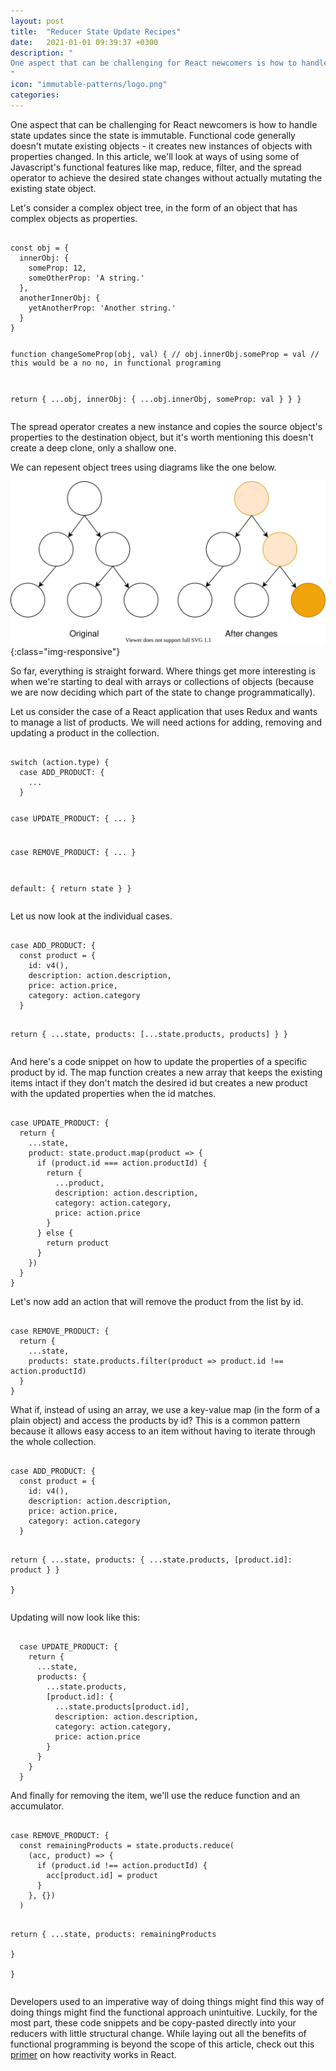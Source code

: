 ```yaml
---
layout: post
title:  "Reducer State Update Recipes"
date:   2021-01-01 09:39:37 +0300
description: "
One aspect that can be challenging for React newcomers is how to handle state updates since the state is immutable. Functional code generally doesn't mutate existing objects - it creates new instances of objects with properties changed. In this article, we'll look at ways of using some of Javascript's functional features like map, reduce, filter, and the spread operator to achieve the state changes without actually mutating the existing state object.
"
icon: "immutable-patterns/logo.png"
categories:
---
```

One aspect that can be challenging for React newcomers is how to handle state updates since the state is immutable. Functional code generally doesn't mutate existing objects - it creates new instances of objects with properties changed. In this article, we'll look at ways of using some of Javascript's functional features like <span class="code">map</span>, <span class="code">reduce</span>, <span class="code">filter</span>, and the spread operator to achieve the desired state changes without actually mutating the existing state object.

Let's consider a complex object tree, in the form of an object that has complex objects as properties.

<div class="margin-bottom">
<pre><code class="language-js line-numbers">
const obj = {
  innerObj: {
    someProp: 12,
    someOtherProp: 'A string.'
  },
  anotherInnerObj: {
    yetAnotherProp: 'Another string.'
  }
}

function changeSomeProp(obj, val) {
  // obj.innerObj.someProp = val
  // this would be a no no, in functional programing

  return {
    ...obj,
    innerObj: {
      ...obj.innerObj,
      someProp: val
    }
  }
}
</code></pre>
</div>

The spread operator creates a new instance and copies the source object's properties to the destination object, but it's worth mentioning this doesn't create a deep clone, only a shallow one.

We can repesent object trees using diagrams like the one below. 

![diagram3](/images/immutable-patterns/tree.svg){:class="img-responsive"}

So far, everything is straight forward. Where things get more interesting is when we're starting to deal with arrays or collections of objects (because we are now deciding which part of the state to change programmatically). 

Let us consider the case of a React application that uses Redux and wants to manage a list of products. We will need actions for adding, removing and updating a product in the collection.

<div class="margin-bottom">
<pre><code class="language-js line-numbers">
switch (action.type) {
  case ADD_PRODUCT: {
    ...
  }

  case UPDATE_PRODUCT: {
    ...
  }
  
  case REMOVE_PRODUCT: {
    ...
  }

  default: {
    return state
  }
}
</code></pre>
</div>

Let us now look at the individual cases.

<div class="margin-bottom">
<pre><code class="language-js line-numbers">
case ADD_PRODUCT: {
  const product = {
    id: v4(),
    description: action.description,
    price: action.price,
    category: action.category
  }

  return {
    ...state,
    products: [...state.products, products]
  }
}
</code></pre>
</div>

And here's a code snippet on how to update the properties of a specific product by id. The <span class="code">map</span> function creates a new array that keeps the existing items intact if they don't match the desired id but creates a new product with the updated properties when the id matches.

<div class="margin-bottom">
<pre><code class="language-js line-numbers">
case UPDATE_PRODUCT: {
  return {
    ...state,
    product: state.product.map(product => {
      if (product.id === action.productId) {
        return {
          ...product,
          description: action.description,
          category: action.category,
          price: action.price            
        }
      } else {
        return product
      }
    })
  }
}
</code></pre>
</div>

Let's now add an action that will remove the product from the list by id.

<div class="margin-bottom">
<pre><code class="language-js line-numbers">
case REMOVE_PRODUCT: {
  return {
    ...state,
    products: state.products.filter(product => product.id !== action.productId)
  }
}
</code></pre>
</div>

What if, instead of using an array, we use a key-value map (in the form of a plain object) and access the products by id? This is a common pattern because it allows easy access to an item without having to iterate through the whole collection.

<div class="margin-bottom">
<pre><code class="language-js line-numbers">
case ADD_PRODUCT: {
  const product = {
    id: v4(),
    description: action.description,
    price: action.price,
    category: action.category
  }

  return {
    ...state,
    products: {
      ...state.products,
      [product.id]: product
    }
  }    
}
</code></pre>
</div>

Updating will now look like this:

<div class="margin-bottom">
<pre><code class="language-js line-numbers">
  case UPDATE_PRODUCT: {    
    return {
      ...state,
      products: {
        ...state.products,
        [product.id]: {
          ...state.products[product.id],
          description: action.description,
          category: action.category,
          price: action.price
        }
      }
    }    
  }
</code></pre>
</div>

And finally for removing the item, we'll use the <span class="code">reduce</span> function and an accumulator.

<div class="margin-bottom">
<pre><code class="language-js line-numbers">
case REMOVE_PRODUCT: {    
  const remainingProducts = state.products.reduce(
    (acc, product) => {
      if (product.id !== action.productId) {
        acc[product.id] = product
      }
    }, {})
  )

  return {
    ...state,
    products: remainingProducts      
  }    
}
</code></pre>
</div>

Developers used to an imperative way of doing things might find this way of doing things might find the functional approach unintuitive. Luckily, for the most part, these code snippets and be copy-pasted directly into your reducers with little structural change. While laying out all the benefits of functional programming is beyond the scope of this article, check out this [primer](/immutability) on how reactivity works in React.